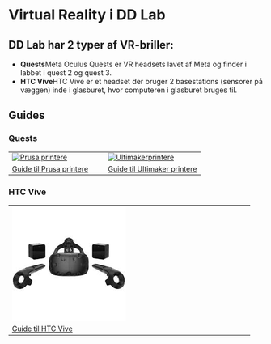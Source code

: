 
# Virtual Reality i DD Lab

## DD Lab har 2 typer af VR-briller:
- **Quests**Meta Oculus Quests er VR headsets lavet af Meta og finder i labbet i quest 2 og quest 3. 
- **HTC Vive**HTC Vive er et headset der bruger 2 basestations (sensorer på væggen) inde i glasburet, hvor computeren i glasburet bruges til.

## Guides
### Quests

<table>
  <tr>
    <td  width="50%"><a href="/Prusa-Printere/"><img src="Billeder/Prusa_i3_mk3.jpg" alt="Prusa printere"/></a></td>
    <td><a href="/Ultimaker-Printere/"><img src="Billeder/3DPrint.png" alt="Ultimakerprintere"/></a></td>
  </tr>
  <tr>
  <td> <a href="/Prusa-Printere/">Guide til Prusa printere</a> </td>
  <td> <a href="/Ultimaker-Printere/">Guide til Ultimaker printere</a>  </td>
  </tr>
</table>

### HTC Vive

<table>
  <tr>
    <td  width="50%"><a href="/HTC Vive/"><img src="PICTURE VR/htcvive.jpg" alt="HTC Vive"/></a></td>
    <td> </td>
  </tr>
  <tr>
  <td> <a href="HTC Vive">Guide til HTC Vive</a> </td>
  <td></td>
  </tr>
</table>

